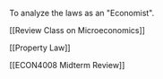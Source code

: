 

To analyze the laws as an "Economist".

[[Review Class on Microeconomics]]

[[Property Law]]

[[ECON4008 Midterm Review]]


